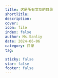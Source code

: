 ```yaml
---
title: 这是所有文章的目录
shortTitle: 
description: 
cover: 
icon: file
index: false
author: Ms.Sanliy
date: 2024-06-06
category: 目录
tag:

sticky: false
star: false
footer: false
---
```


<Catalog />
